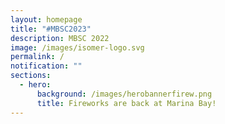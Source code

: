 ```yaml
---
layout: homepage
title: "#MBSC2023"
description: MBSC 2022
image: /images/isomer-logo.svg
permalink: /
notification: ""
sections:
  - hero:
      background: /images/herobannerfirew.png
      title: Fireworks are back at Marina Bay!
---
```

